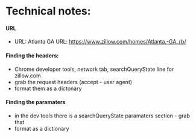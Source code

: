 # Technical notes:
#### URL
* URL: Atlanta GA URL: https://www.zillow.com/homes/Atlanta,-GA_rb/
#### Finding the headers:
* Chrome developer tools, network tab, searchQueryState line for zillow.com
* grab the request headers (accept - user agent)
* format them as a dictonary
#### Finding the paramaters
* in the dev tools there is a searchQueryState paramaters section - grab that
* format as a dictionary 

